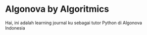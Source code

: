 # Algonova by Algoritmics
Hai, 
ini adalah learning journal ku sebagai tutor Python di Algonova Indonesia
